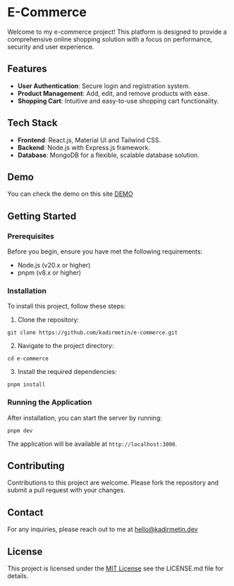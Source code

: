 
# E-Commerce

Welcome to my e-commerce project! This platform is designed to provide a comprehensive online shopping solution with a focus on performance, security and user experience.

## Features

- **User Authentication**: Secure login and registration system.
- **Product Management**: Add, edit, and remove products with ease.
- **Shopping Cart**: Intuitive and easy-to-use shopping cart functionality.

## Tech Stack

- **Frontend**: React.js, Material UI and Tailwind CSS.
- **Backend**: Node.js with Express.js framework.
- **Database**: MongoDB for a flexible, scalable database solution.


## Demo

You can check the demo on this site [DEMO](https://e-commerce-rttx.onrender.com/)
## Getting Started

### Prerequisites
Before you begin, ensure you have met the following requirements:
- Node.js (v20.x or higher)
- pnpm (v8.x or higher)
### Installation

To install this project, follow these steps:

1. Clone the repository:

```
git clone https://github.com/kadirmetin/e-commerce.git
```

2. Navigate to the project directory:

```
cd e-commerce
```

3. Install the required dependencies:

```
pnpm install
```


### Running the Application

After installation, you can start the server by running:

```
pnpm dev
```

The application will be available at `http://localhost:3000`.
## Contributing

Contributions to this project are welcome. Please fork the repository and submit a pull request with your changes.

## Contact

For any inquiries, please reach out to me at hello@kadirmetin.dev
## License

This project is licensed under the [MIT License](https://choosealicense.com/licenses/mit/) see the LICENSE.md file for details.
